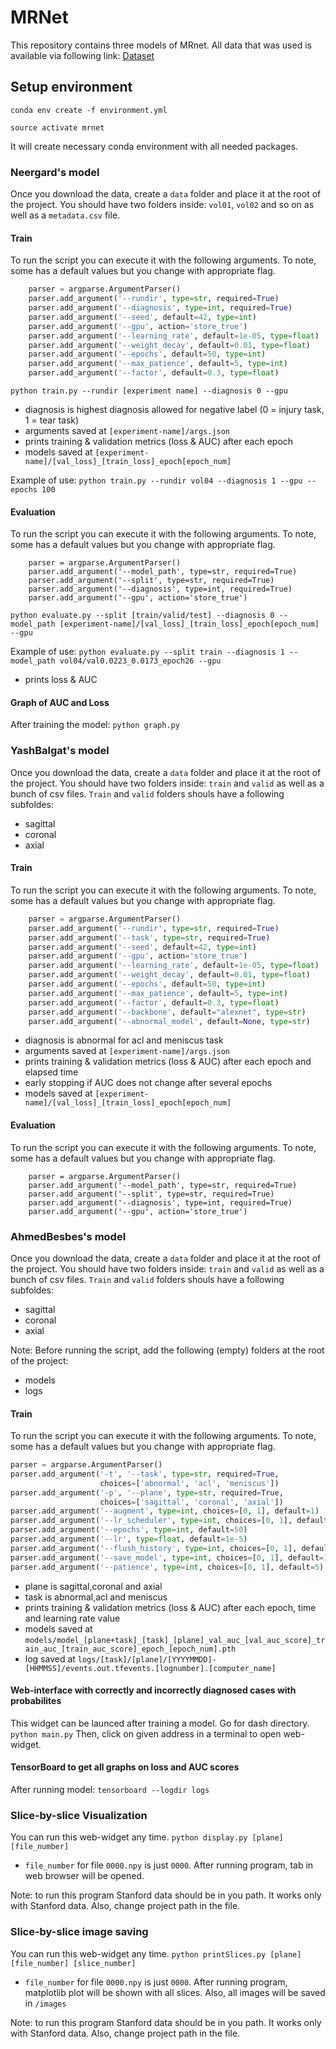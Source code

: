 # MRNet
This repository contains three models of MRnet. All data that was used is available via following link: [Dataset](https://drive.google.com/drive/folders/1mpSe2ONoq6XUTHMdUS9ci7V3XNKJjfYu?usp=sharing)
## Setup environment

`conda env create -f environment.yml`

`source activate mrnet`

It will create necessary conda environment with all needed packages.

### Neergard's model

Once you download the data, create a `data` folder and place it at the root of the project. You should have two folders inside: `vol01`, `vol02` and so on as well as a `metadata.csv` file.



#### Train
To run the script you can execute it with the following arguments. To note, some has a default values but you change with appropriate flag.

```python
    parser = argparse.ArgumentParser()
    parser.add_argument('--rundir', type=str, required=True)
    parser.add_argument('--diagnosis', type=int, required=True)
    parser.add_argument('--seed', default=42, type=int)
    parser.add_argument('--gpu', action='store_true')
    parser.add_argument('--learning_rate', default=1e-05, type=float)
    parser.add_argument('--weight_decay', default=0.01, type=float)
    parser.add_argument('--epochs', default=50, type=int)
    parser.add_argument('--max_patience', default=5, type=int)
    parser.add_argument('--factor', default=0.3, type=float)
```
`python train.py --rundir [experiment name] --diagnosis 0 --gpu`

- diagnosis is highest diagnosis allowed for negative label (0 = injury task, 1 = tear task)
- arguments saved at `[experiment-name]/args.json`
- prints training & validation metrics (loss & AUC) after each epoch
- models saved at `[experiment-name]/[val_loss]_[train_loss]_epoch[epoch_num]`

Example of use:
`python train.py --rundir vol04 --diagnosis 1 --gpu --epochs 100`
#### Evaluation
To run the script you can execute it with the following arguments. To note, some has a default values but you change with appropriate flag.
```
    parser = argparse.ArgumentParser()
    parser.add_argument('--model_path', type=str, required=True)
    parser.add_argument('--split', type=str, required=True)
    parser.add_argument('--diagnosis', type=int, required=True)
    parser.add_argument('--gpu', action='store_true')
```
`python evaluate.py --split [train/valid/test] --diagnosis 0 --model_path [experiment-name]/[val_loss]_[train_loss]_epoch[epoch_num] --gpu`

Example of use:
`python evaluate.py --split train --diagnosis 1 --model_path vol04/val0.0223_0.0173_epoch26 --gpu`

- prints loss & AUC


#### Graph of AUC and Loss
After training the model:
`python graph.py`
### YashBalgat's model
Once you download the data, create a `data` folder and place it at the root of the project. You should have two folders inside: `train` and `valid` as well as a bunch of csv files.
`Train` and `valid` folders shouls have a following subfoldes:
- sagittal
- coronal
- axial


#### Train
To run the script you can execute it with the following arguments. To note, some has a default values but you change with appropriate flag.
```python
    parser = argparse.ArgumentParser()
    parser.add_argument('--rundir', type=str, required=True)
    parser.add_argument('--task', type=str, required=True)
    parser.add_argument('--seed', default=42, type=int)
    parser.add_argument('--gpu', action='store_true')
    parser.add_argument('--learning_rate', default=1e-05, type=float)
    parser.add_argument('--weight_decay', default=0.01, type=float)
    parser.add_argument('--epochs', default=50, type=int)
    parser.add_argument('--max_patience', default=5, type=int)
    parser.add_argument('--factor', default=0.3, type=float)
    parser.add_argument('--backbone', default="alexnet", type=str)
    parser.add_argument('--abnormal_model', default=None, type=str)
```
- diagnosis is abnormal for acl and meniscus task
- arguments saved at `[experiment-name]/args.json`
- prints training & validation metrics (loss & AUC) after each epoch and elapsed time
- early stopping if AUC does not change after several epochs
- models saved at `[experiment-name]/[val_loss]_[train_loss]_epoch[epoch_num]`

#### Evaluation
To run the script you can execute it with the following arguments. To note, some has a default values but you change with appropriate flag.
```
    parser = argparse.ArgumentParser()
    parser.add_argument('--model_path', type=str, required=True)
    parser.add_argument('--split', type=str, required=True)
    parser.add_argument('--diagnosis', type=int, required=True)
    parser.add_argument('--gpu', action='store_true')
```
### AhmedBesbes's model
Once you download the data, create a `data` folder and place it at the root of the project. You should have two folders inside: `train` and `valid` as well as a bunch of csv files.
`Train` and `valid` folders shouls have a following subfoldes:
- sagittal
- coronal
- axial



Note: Before running the script, add the following (empty) folders at the root of the project:
- models
- logs


#### Train
To run the script you can execute it with the following arguments. To note, some has a default values but you change with appropriate flag.
```python
parser = argparse.ArgumentParser()
parser.add_argument('-t', '--task', type=str, required=True,
                    choices=['abnormal', 'acl', 'meniscus'])
parser.add_argument('-p', '--plane', type=str, required=True,
                    choices=['sagittal', 'coronal', 'axial'])
parser.add_argument('--augment', type=int, choices=[0, 1], default=1)
parser.add_argument('--lr_scheduler', type=int, choices=[0, 1], default=1)
parser.add_argument('--epochs', type=int, default=50)
parser.add_argument('--lr', type=float, default=1e-5)
parser.add_argument('--flush_history', type=int, choices=[0, 1], default=0)
parser.add_argument('--save_model', type=int, choices=[0, 1], default=1)
parser.add_argument('--patience', type=int, choices=[0, 1], default=5)
```
- plane is sagittal,coronal and axial
- task is abnormal,acl and meniscus
- prints training & validation metrics (loss & AUC) after each epoch, time and learning rate value
- models saved at `models/model_[plane+task]_[task]_[plane]_val_auc_[val_auc_score]_train_auc_[train_auc_score]_epoch_[epoch_num].pth`
- log saved at `logs/[task]/[plane]/[YYYYMMDD]-[HHMMSS]/events.out.tfevents.[lognumber].[computer_name]`



#### Web-interface with correctly and incorrectly diagnosed cases with probabilites
This widget can be launced after training a model. Go for dash directory.
`python main.py`
Then, click on given address in a terminal to open web-widget.
#### TensorBoard to get all graphs on loss and AUC scores
After running model:
`tensorboard --logdir logs`
### Slice-by-slice Visualization 
You can run this web-widget any time.
`python display.py [plane] [file_number]`
- `file_number` for file `0000.npy` is just `0000`. After running program, tab in web browser will be opened.


Note: to run this program Stanford data should be in you path. It works only with Stanford data. Also, change project path in the file.
### Slice-by-slice image saving
You can run this web-widget any time.
`python printSlices.py [plane] [file_number] [slice_number]`
- `file_number` for file `0000.npy` is just `0000`. After running program, matplotlib plot will be shown with all slices. Also, all images will be saved in `/images`


Note: to run this program Stanford data should be in you path. It works only with Stanford data. Also, change project path in the file.

